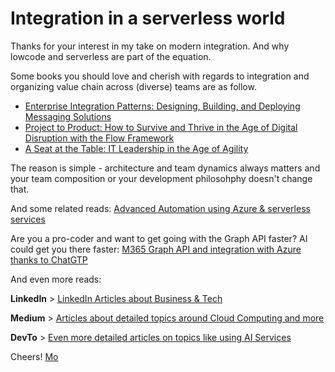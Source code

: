 # Integration in a serverless world

Thanks for your interest in my take on modern integration. And why lowcode and serverless are part of the equation.

Some books you should love and cherish with regards to integration and organizing value chain across (diverse) teams are as follow.

* [Enterprise Integration Patterns: Designing, Building, and Deploying Messaging Solutions](https://amzn.to/3ElH5d7)
* [Project to Product: How to Survive and Thrive in the Age of Digital Disruption with the Flow Framework](https://amzn.to/3XDvTz7)
* [A Seat at the Table: IT Leadership in the Age of Agility](https://amzn.to/3lLz0I8)

The reason is simple - architecture and team dynamics always matters and your team composition or your development philosohphy doesn't change that.

And some related reads:
[Advanced Automation using Azure & serverless services](https://medium.com/serverless-and-lowocode-pioneers/using-logic-apps-to-orchestrate-a-complex-video-processing-process-flow-a0ef20237511)

Are you a pro-coder and want to get going with the Graph API faster? AI could get you there faster:
[M365 Graph API and integration with Azure thanks to ChatGTP](https://mohammedbrueckner.medium.com/integrating-m365-graph-api-using-chatgpt-b22a15dc6ff)

And even more reads:

**LinkedIn** > [LinkedIn Articles about Business & Tech](https://www.linkedin.com/today/author/mbrueckner)

**Medium** > [Articles about detailed topics around Cloud Computing and more](https://medium.com/@mohammedbrueckner)

**DevTo** > [Even more detailed articles on topics like using AI Services](https://dev.to/mrbrue)

Cheers!
[Mo](https://github.com/MoBRUEC)
